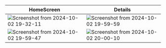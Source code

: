 | HomeScreen | Details |
|---------|--------|
| ![Screenshot from 2024-10-02 19-32-11](https://github.com/user-attachments/assets/b3c7f419-6930-4e06-be13-93b3e9623f2a) |  ![Screenshot from 2024-10-02 19-59-59](https://github.com/user-attachments/assets/7052919a-ab35-4e7c-8f76-8e615b672d66)  |
| ![Screenshot from 2024-10-02 19-59-47](https://github.com/user-attachments/assets/1a06cd70-12db-4c49-8092-f3bfc7947550)  | ![Screenshot from 2024-10-02 20-00-10](https://github.com/user-attachments/assets/2222937d-64e8-41cb-88ac-f0c1b63b893f)  

